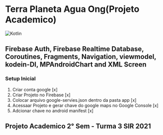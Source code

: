 # Terra Planeta Agua Ong(Projeto Academico)
![Kotlin](https://img.shields.io/badge/kotlin-%230095D5.svg?style=for-the-badge&logo=kotlin&logoColor=white)
## Firebase Auth, Firebase Realtime Database, Coroutines, Fragments, Navigation, viewmodel, kodein-DI, MPAndroidChart and XML Screen
### Setup Inicial
1. Criar conta google [x]
2. Criar Projeto no Firebase [x]
3. Colocar arquivo google-servies.json dentro da pasta app [x]
4. Acessaar Projeto e gerar chave do google maps no Google Console [x]
5. Adcionar chave no android manifest [x]
## Projeto Academico 2° Sem - Turma 3 SIR 2021

